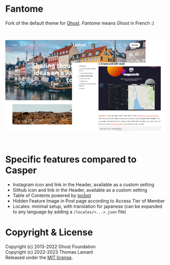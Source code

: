 # Fantome

Fork of the default theme for [Ghost](http://github.com/tryghost/ghost/). _Fantome_ means _Ghost_ in French :)

&nbsp;

![screenshot](https://raw.githubusercontent.com/tmlmt/fantome/main/assets/screenshot.webp)

&nbsp;

# Specific features compared to Casper

- Instagram icon and link in the Header, available as a custom setting
- Github icon and link in the Header, available as a custom setting
- Table of Contents powered by [tocbot](https://tscanlin.github.io/tocbot/)
- Hidden Feature Image in Post page according to Access Tier of Member
- Locales: minimal setup, with translation for japanese (can be expanded to any language by adding a `/locales/<...>.json` file)

# Copyright & License

Copyright (c) 2013-2022 Ghost Foundation  
Copyright (c) 2022-2023 Thomas Lamant  
Released under the [MIT license](LICENSE).
